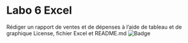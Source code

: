 # Labo 6 Excel
Rédiger un rapport de ventes et de dépenses à l’aide de tableau et de graphique
License, fichier Excel et README.md
![Badge](https://img.shields.io/badge/Labo_6_Excel-Terminé-green)

